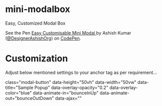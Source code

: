 # mini-modalbox
Easy, Customized Modal Box

<p data-height="500" data-theme-id="dark" data-slug-hash="bBOejQ" data-default-tab="js,result" data-user="DesignerAshishOrg" data-embed-version="2" data-pen-title="Easy Customisable Mini Modal " class="codepen">See the Pen <a href="http://codepen.io/DesignerAshishOrg/pen/bBOejQ/">Easy Customisable Mini Modal </a> by Ashish Kumar (<a href="http://codepen.io/DesignerAshishOrg">@DesignerAshishOrg</a>) on <a href="http://codepen.io">CodePen</a>.</p>
<script async src="https://production-assets.codepen.io/assets/embed/ei.js"></script>


# Customization
Adjust below mentioned settings to your anchor tag as per requirement...

class="modal-button"                  <!--'Modal-button' must present on the anchor tag-->
data-height="50vh"                    <!--Define height of Modal Box -->
data-width="50vw"                     <!--Define width of Modal Box-->
data-title="Sample Popup"             <!--'Define Heading of Modal Box-->
data-overlay-opacity="0.2"            <!--Define Overlay Opacity-->
data-overlay-color="blue"             <!--Define Overlay Color-->
data-animate-in="bounceInUp"          <!--Define the animation from list of animation in animate.css https://daneden.github.io/animate.css/-->
data-animate-out="bounceOutDown"      <!--Define the animation from list of animation in animate.css https://daneden.github.io/animate.css/-->
data-ajax=""                          <!--Ajax URL -->
